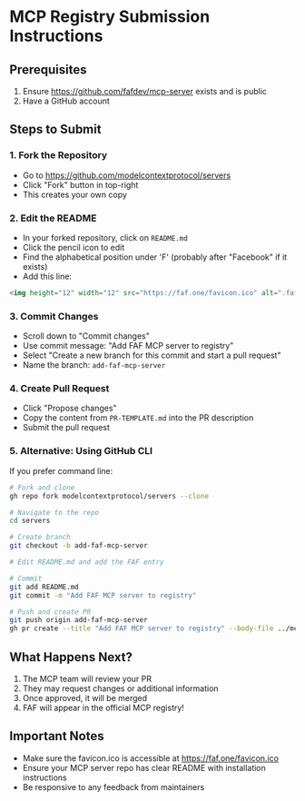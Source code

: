 # MCP Registry Submission Instructions

## Prerequisites
1. Ensure https://github.com/fafdev/mcp-server exists and is public
2. Have a GitHub account

## Steps to Submit

### 1. Fork the Repository
- Go to https://github.com/modelcontextprotocol/servers
- Click "Fork" button in top-right
- This creates your own copy

### 2. Edit the README
- In your forked repository, click on `README.md`
- Click the pencil icon to edit
- Find the alphabetical position under 'F' (probably after "Facebook" if it exists)
- Add this line:
```markdown
<img height="12" width="12" src="https://faf.one/favicon.ico" alt=".faf Logo" /> **[FAF - Foundational AI-context Format](https://github.com/fafdev/mcp-server)** - Provides AI with instant context from .faf files - the YAML-based format designed specifically for AI understanding. Reads project structure, dependencies, and configurations in a format optimized for LLMs.
```

### 3. Commit Changes
- Scroll down to "Commit changes"
- Use commit message: "Add FAF MCP server to registry"
- Select "Create a new branch for this commit and start a pull request"
- Name the branch: `add-faf-mcp-server`

### 4. Create Pull Request
- Click "Propose changes"
- Copy the content from `PR-TEMPLATE.md` into the PR description
- Submit the pull request

### 5. Alternative: Using GitHub CLI
If you prefer command line:
```bash
# Fork and clone
gh repo fork modelcontextprotocol/servers --clone

# Navigate to the repo
cd servers

# Create branch
git checkout -b add-faf-mcp-server

# Edit README.md and add the FAF entry

# Commit
git add README.md
git commit -m "Add FAF MCP server to registry"

# Push and create PR
git push origin add-faf-mcp-server
gh pr create --title "Add FAF MCP server to registry" --body-file ../mcp-registry-submission/PR-TEMPLATE.md
```

## What Happens Next?
1. The MCP team will review your PR
2. They may request changes or additional information
3. Once approved, it will be merged
4. FAF will appear in the official MCP registry!

## Important Notes
- Make sure the favicon.ico is accessible at https://faf.one/favicon.ico
- Ensure your MCP server repo has clear README with installation instructions
- Be responsive to any feedback from maintainers